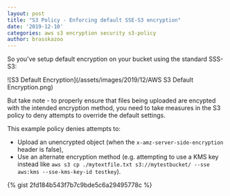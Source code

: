 ```yaml
---
layout: post
title: "S3 Policy - Enforcing default SSE-S3 encryption"
date: '2019-12-10'
categories: aws s3 encryption security s3-policy
author: brasskazoo
---
```


So you've setup default encryption on your bucket using the standard SSS-S3:

![S3 Default Encryption](/assets/images/2019/12/AWS S3 Default Encryption.png)

But take note - to properly ensure that files being uploaded are encypted with the intended encryption method, you need to take measures in the S3 policy to deny attempts to override the default settings.

This example policy denies attempts to:
* Upload an unencrypted object (when the `x-amz-server-side-encryption` header is false), 
* Use an alternate encryption method (e.g. attempting to use a KMS key instead like `aws s3 cp ./mytextfile.txt s3://mytestbucket/ --sse aws:kms --sse-kms-key-id testkey`).

{% gist 2fd184b543f7b7c9bde5c6a29495778c %}
